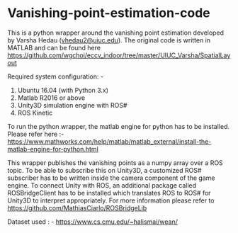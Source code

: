 # Vanishing-point-estimation-code

This is a python wrapper around the vanishing point estimation developed by Varsha Hedau (vhedau2@uiuc.edu). The original code is written in MATLAB and can be found here
https://github.com/wgchoi/eccv_indoor/tree/master/UIUC_Varsha/SpatialLayout

Required system configuration: -
1) Ubuntu 16.04 (with Python 3.x)
2) Matlab R2016 or above
3) Unity3D simulation engine with ROS#
4) ROS Kinetic

To run the python wrapper, the matlab engine for python has to be installed. Please refer here :- https://www.mathworks.com/help/matlab/matlab_external/install-the-matlab-engine-for-python.html

This wrapper publishes the vanishing points as a numpy array over a ROS topic. To be able to subscribe this on Unity3D, a customized ROS# subscriber has to be written inside the camera component of the game engine. To connect Unity with ROS, an additional package called ROSBridgeClient has to be installed which translates ROS to ROS# for Unity3D to interpret appropriately. For more information please refer to https://github.com/MathiasCiarlo/ROSBridgeLib

Dataset used : - https://www.cs.cmu.edu/~halismai/wean/ 
